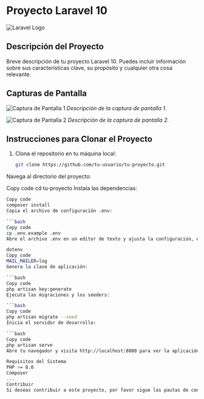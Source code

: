 # Proyecto Laravel 10

![Laravel Logo](/path/to/your/logo.png)

## Descripción del Proyecto

Breve descripción de tu proyecto Laravel 10. Puedes incluir información sobre sus características clave, su propósito y cualquier otra cosa relevante.

## Capturas de Pantalla

![Captura de Pantalla 1](https://migreseunegocio.com.br/wp-content/uploads/2016/08/o-que-sao-landing-pages-e-por-que-sua-empresa-deve-utilizalas.jpg)
*Descripción de la captura de pantalla 1.*

![Captura de Pantalla 2](https://i.workana.com/wp-content/uploads/2018/12/landing-min.jpg)
*Descripción de la captura de pantalla 2.*

## Instrucciones para Clonar el Proyecto

1. Clona el repositorio en tu máquina local:

   ```bash
   git clone https://github.com/tu-usuario/tu-proyecto.git
Navega al directorio del proyecto:


Copy code
cd tu-proyecto
Instala las dependencias:


 ```bash
Copy code
composer install
Copia el archivo de configuración .env:

 ```bash
Copy code
cp .env.example .env
Abre el archivo .env en un editor de texto y ajusta la configuración, especialmente el mailer:

dotenv
Copy code
MAIL_MAILER=log
Genera la clave de aplicación:

 ```bash
Copy code
php artisan key:generate
Ejecuta las migraciones y los seeders:

 ```bash
Copy code
php artisan migrate --seed
Inicia el servidor de desarrollo:

 ```bash
Copy code
php artisan serve
Abre tu navegador y visita http://localhost:8000 para ver la aplicación.

Requisitos del Sistema
PHP >= 8.0
Composer
...
Contribuir
Si deseas contribuir a este proyecto, por favor sigue las pautas de contribución.